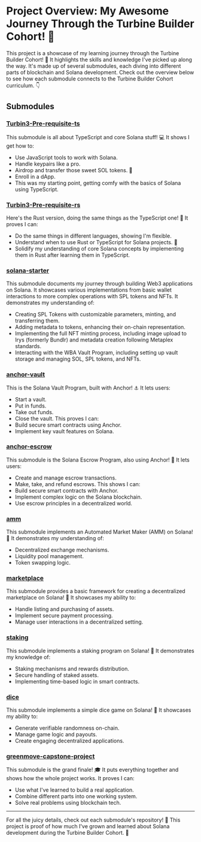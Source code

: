# Project Overview: My Awesome Journey Through the Turbine Builder Cohort! 🚀

This project is a showcase of my learning journey through the Turbine Builder Cohort! 🎉 It highlights the skills and knowledge I've picked up along the way. It's made up of several submodules, each diving into different parts of blockchain and Solana development. Check out the overview below to see how each submodule connects to the Turbine Builder Cohort curriculum. 👇

## Submodules

### [Turbin3-Pre-requisite-ts](https://github.com/ozoneRatchapon/Turbin3-Pre-requisite-ts)
This submodule is all about TypeScript and core Solana stuff! 💻 It shows I get how to:
- Use JavaScript tools to work with Solana.
- Handle keypairs like a pro.
- Airdrop and transfer those sweet SOL tokens. 💸
- Enroll in a dApp.
- This was my starting point, getting comfy with the basics of Solana using TypeScript.

### [Turbin3-Pre-requisite-rs](https://github.com/ozoneRatchapon/Turbin3-Pre-requisite-rs)
Here's the Rust version, doing the same things as the TypeScript one! 🦀 It proves I can:
- Do the same things in different languages, showing I'm flexible.
- Understand when to use Rust or TypeScript for Solana projects. 🤔
- Solidify my understanding of core Solana concepts by implementing them in Rust after learning them in TypeScript.

### [solana-starter](https://github.com/ozoneRatchapon/solana-starter)
This submodule documents my journey through building Web3 applications on Solana. It showcases various implementations from basic wallet interactions to more complex operations with SPL tokens and NFTs. It demonstrates my understanding of:
- Creating SPL Tokens with customizable parameters, minting, and transferring them.
- Adding metadata to tokens, enhancing their on-chain representation.
- Implementing the full NFT minting process, including image upload to Irys (formerly Bundlr) and metadata creation following Metaplex standards.
- Interacting with the WBA Vault Program, including setting up vault storage and managing SOL, SPL tokens, and NFTs.

### [anchor-vault](https://github.com/ozoneRatchapon/anchor-vault)
This is the Solana Vault Program, built with Anchor! ⚓ It lets users:
- Start a vault.
- Put in funds.
- Take out funds.
- Close the vault.
This proves I can:
- Build secure smart contracts using Anchor.
- Implement key vault features on Solana.

### [anchor-escrow](https://github.com/ozoneRatchapon/anchor-escrow)
This submodule is the Solana Escrow Program, also using Anchor! 🤝 It lets users:
- Create and manage escrow transactions.
- Make, take, and refund escrows.
This shows I can:
- Build secure smart contracts with Anchor.
- Implement complex logic on the Solana blockchain.
- Use escrow principles in a decentralized world.

### [amm](https://github.com/ozoneRatchapon/amm)
This submodule implements an Automated Market Maker (AMM) on Solana! 💱 It demonstrates my understanding of:
- Decentralized exchange mechanisms.
- Liquidity pool management.
- Token swapping logic.

### [marketplace](https://github.com/ozoneRatchapon/marketplace)
This submodule provides a basic framework for creating a decentralized marketplace on Solana! 🛒 It showcases my ability to:
- Handle listing and purchasing of assets.
- Implement secure payment processing.
- Manage user interactions in a decentralized setting.

### [staking](https://github.com/ozoneRatchapon/staking)
This submodule implements a staking program on Solana! 🥩 It demonstrates my knowledge of:
- Staking mechanisms and rewards distribution.
- Secure handling of staked assets.
- Implementing time-based logic in smart contracts.

### [dice](https://github.com/ozoneRatchapon/dice)
This submodule implements a simple dice game on Solana! 🎲 It showcases my ability to:
- Generate verifiable randomness on-chain.
- Manage game logic and payouts.
- Create engaging decentralized applications.

### [greenmove-capstone-project](https://github.com/ozoneRatchapon/greenmove)
This submodule is the grand finale! 🎓 It puts everything together and shows how the whole project works. It proves I can:
- Use what I've learned to build a real application.
- Combine different parts into one working system.
- Solve real problems using blockchain tech.

---

For all the juicy details, check out each submodule's repository! 🧐 This project is proof of how much I've grown and learned about Solana development during the Turbine Builder Cohort. 🌱
